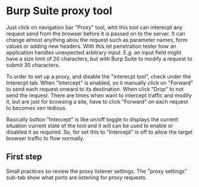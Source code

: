 # Burp Suite proxy tool

Just click on navigation bar "Proxy" tool, whit this tool can interecpt any request send from the browser before it is passed on to the server. It can change almost anything abou the request such as parameter names, form values or adding new headers. With this let penetration tester how an application handles unexpected arbitrary input. E.g. an input field might have a size limit of 20 characters, but with Burp Suite to modify a request to submit 30 characters.

To order to set up a proxy, and disable the "interecpt tool", check under the Interecpt tab. When "Intercept" is enabled, so it manually click on "Forward" to send each request onward to its destination. When click "Drop" to not send the request. There are times when want to intercept traffic and modify it, but are just for browsing a site, have to click "Forward" on each request to becomes veri tedious.

Basically button "Intercept" is like on/off toggle to displays the current situation current state of the tool and it will can be used to enable or disabled it as required. So, for set this to "Intercept" is off to allow the target browser traffic to flow normally.

## First step

Small practices so review the proxy listener settings. The "proxy settings" sub-tab show what ports are listening for proxy requests.







